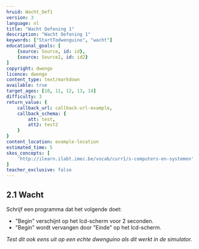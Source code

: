 ```yaml
---
hruid: Wacht_Oef1
version: 3
language: nl
title: "Wacht Oefening 1"
description: "Wacht Oefening 1"
keywords: ["StartTodwenguino", "wacht"]
educational_goals: [
    {source: Source, id: id}, 
    {source: Source2, id: id2}
]
copyright: dwengo
licence: dwengo
content_type: text/markdown
available: true
target_ages: [10, 11, 12, 13, 14]
difficulty: 3
return_value: {
    callback_url: callback-url-example,
    callback_schema: {
        att: test,
        att2: test2
    }
}
content_location: example-location
estimated_time: 5
skos_concepts: [
    'http://ilearn.ilabt.imec.be/vocab/curr1/s-computers-en-systemen'
]
teacher_exclusive: false
---
```


## 2.1 Wacht

Schrijf een programma dat het volgende doet:

* "Begin" verschijnt op het lcd-scherm voor 2 seconden.
* "Begin" wordt vervangen door "Einde" op het lcd-scherm.

*Test dit ook eens uit op een echte dwenguino als dit werkt in de simulator.*